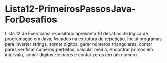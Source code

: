 # Lista12-PrimeirosPassosJava-ForDesafios
Lista 12 de Exercícios! repositório apresenta 10 desafios de lógica de programação em Java, focados na estrutura de repetição. Inclui programas para inverter strings, somar dígitos, gerar números triangulares, contar pares,verificar números perfeitos, calcular média, encontrar primos em intervalo, somar dígitos de pares e contar zeros em um número.
